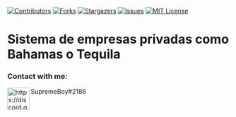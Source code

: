 [![Contributors][contributors-shield]][contributors-url]
[![Forks][forks-shield]][forks-url]
[![Stargazers][stars-shield]][stars-url]
[![Issues][issues-shield]][issues-url]
[![MIT License][license-shield]][license-url]

# Sistema de empresas privadas como Bahamas o Tequila

### Contact with me:

<img align="left" alt="https://discord.gg/eBpmkW6e5j" width="50px" src="https://logodownload.org/wp-content/uploads/2017/11/discord-logo-2-1.png" />
SupremeBoy#2186


<br />



<!-- MARKDOWN LINKS & IMAGES -->
<!-- https://www.markdownguide.org/basic-syntax/#reference-style-links -->
[contributors-shield]: https://img.shields.io/github/contributors/SupremeBoy92/esx_sup_empresas.svg?style=for-the-badge
[contributors-url]: https://github.com/SupremeBoy92/esx_sup_empresas/graphs/contributors
[forks-shield]: https://img.shields.io/github/forks/SupremeBoy92/esx_sup_empresas.svg?style=for-the-badge
[forks-url]: https://github.com/SupremeBoy92/esx_sup_empresas/network/members
[stars-shield]: https://img.shields.io/github/stars/SupremeBoy92/esx_sup_empresas.svg?style=for-the-badge
[stars-url]: https://github.com/SupremeBoy92/esx_sup_empresas/stargazers
[issues-shield]: https://img.shields.io/github/issues/SupremeBoy92/esx_sup_empresas.svg?style=for-the-badge
[issues-url]: https://github.com/SupremeBoy92/esx_sup_empresas/issues
[license-shield]: https://img.shields.io/github/license/SupremeBoy92/esx_sup_empresas.svg?style=for-the-badge
[license-url]: https://github.com/SupremeBoy92/esx_sup_empresas/blob/master/LICENSE.txt
